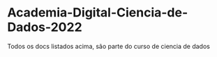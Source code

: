 # Academia-Digital-Ciencia-de-Dados-2022

Todos os docs listados acima, são parte do curso de ciencia de dados
